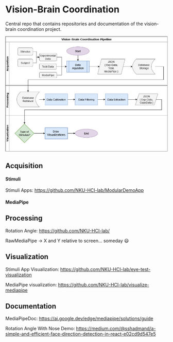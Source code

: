 # Vision-Brain Coordination
Central repo that contains repositories and documentation of the vision-brain coordination project.
<p align="center">
  <img src="/assets/project-summary/vision-brain-pipeline.jpg" />
</p>

## Acquisition
#### Stimuli
Stimuli Apps: https://github.com/NKU-HCI-lab/ModularDemoApp
#### MediaPipe


## Processing
Rotation Angle: https://github.com/NKU-HCI-lab/

RawMediaPipe -> X and Y relative to screen... someday :smiley:

## Visualization
Stimuli App Visualization: https://github.com/NKU-HCI-lab/eye-test-visualization

MediaPipe visualization: https://github.com/NKU-HCI-lab/visualize-mediapipe

## Documentation
MediaPipeDoc: https://ai.google.dev/edge/mediapipe/solutions/guide

Rotation Angle With Nose Demo: https://medium.com/@sshadmand/a-simple-and-efficient-face-direction-detection-in-react-e02cd9d547e5
